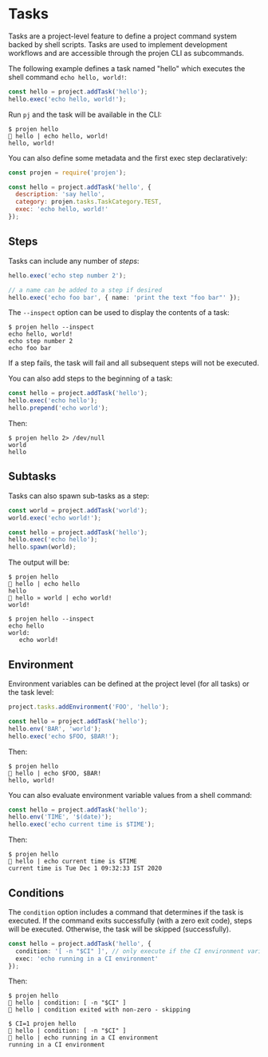 # Tasks

Tasks are a project-level feature to define a project command system backed by
shell scripts. Tasks are used to implement development workflows and are
accessible through the projen CLI as subcommands.

The following example defines a task named "hello" which executes the shell
command `echo hello, world!`:

```js
const hello = project.addTask('hello');
hello.exec('echo hello, world!');
```

Run `pj` and the task will be available in the CLI:

```shell
$ projen hello
🤖 hello | echo hello, world!
hello, world!
```

You can also define some metadata and the first exec step declaratively:

```js
const projen = require('projen');

const hello = project.addTask('hello', {
  description: 'say hello',
  category: projen.tasks.TaskCategory.TEST,  
  exec: 'echo hello, world!'
});
```

## Steps

Tasks can include any number of _steps_:

```ts
hello.exec('echo step number 2');

// a name can be added to a step if desired
hello.exec('echo foo bar', { name: 'print the text "foo bar"' });
```

The `--inspect` option can be used to display the contents of a task:

```shell
$ projen hello --inspect
echo hello, world!
echo step number 2
echo foo bar
```

If a step fails, the task will fail and all subsequent steps will not be
executed.

You can also add steps to the beginning of a task:

```ts
const hello = project.addTask('hello');
hello.exec('echo hello');
hello.prepend('echo world');
```

Then:

```shell
$ projen hello 2> /dev/null
world
hello
```

## Subtasks

Tasks can also spawn sub-tasks as a step:

```ts
const world = project.addTask('world');
world.exec('echo world!');

const hello = project.addTask('hello');
hello.exec('echo hello');
hello.spawn(world);
```

The output will be:

```shell
$ projen hello
🤖 hello | echo hello
hello
🤖 hello » world | echo world!
world!

$ projen hello --inspect
echo hello
world:
   echo world!
```

## Environment

Environment variables can be defined at the project level (for all tasks) or the task level:

```ts
project.tasks.addEnvironment('FOO', 'hello');

const hello = project.addTask('hello');
hello.env('BAR', 'world');
hello.exec('echo $FOO, $BAR!');
```

Then:

```shell
$ projen hello
🤖 hello | echo $FOO, $BAR!
hello, world!
```

You can also evaluate environment variable values from a shell command:

```ts
const hello = project.addTask('hello');
hello.env('TIME', '$(date)');
hello.exec('echo current time is $TIME');
```

Then:

```shell
$ projen hello
🤖 hello | echo current time is $TIME
current time is Tue Dec 1 09:32:33 IST 2020
```

## Conditions

The `condition` option includes a command that determines if the task is
executed. If the command exits successfully (with a zero exit code), steps will
be executed. Otherwise, the task will be skipped (successfully).

```ts
const hello = project.addTask('hello', {
  condition: '[ -n "$CI" ]', // only execute if the CI environment variable is defined
  exec: 'echo running in a CI environment'
});
```

Then:

```shell
$ projen hello
🤖 hello | condition: [ -n "$CI" ]
🤖 hello | condition exited with non-zero - skipping

$ CI=1 projen hello
🤖 hello | condition: [ -n "$CI" ]
🤖 hello | echo running in a CI environment
running in a CI environment
```

